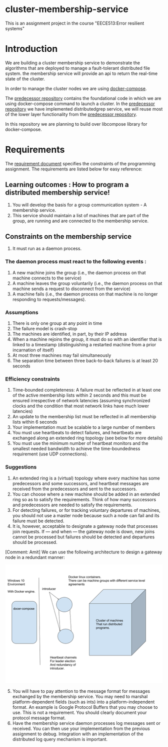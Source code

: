 # cluster-membership-service
This is an assignment project in the course "EECE513:Error resilient systems"

# Introduction
We are building a cluster membership service to demonstrate the algorithms that are deployed
to manage a fault-tolerant distributed file system. the membership service will provide an api
to return the real-time state of the cluster.

In order to manage the cluster nodes we are using [docker-compose](https://docs.docker.com/compose/).
 
The [predecessor repository](https://github.com/aksinghdce/docker_compose_cluster) contains
the foundational code in which we are using docker-compose command to launch a cluster. 
In the [predecessor repository](https://github.com/aksinghdce/docker_compose_cluster) we 
have implemented distributedgrep service, we will reuse most of the lower layer functionality
from the  [predecessor repository](https://github.com/aksinghdce/docker_compose_cluster).

In this repository we are planning to build over libcompose library for docker-compose.

# Requirements

The [requirement document](https://drive.google.com/open?id=1GmCzOCRRUJUxvJtFG9HMxuTbIBlGs61F)
specifies the constraints of the programming assignment. The requirements are listed below 
for easy reference:

## Learning outcomes : How to program a distributed membership service!
1. You will develop the basis for a group communication system - A membership service.
2. This service should maintain a list of machines that are part of the group, are running
 and are connected to the membership service.

## Constraints on the membership service
1. It must run as a daemon process.
### The daemon process must react to the following events : 
1. A new machine joins the group (i.e., the daemon process on that machine connects to the service)
2. A machine leaves the group voluntarily (i.e., the daemon process on that machine sends a request to disconnect from the service)
3. A machine fails (i.e., the daemon process on that machine is no longer responding to requests/messages).

### Assumptions
1. There is only one group at any point in time
2. The failure model is crash-stop
3. The machines are identified, in part, by their IP address
4. When a machine rejoins the group, it must do so with an identifier that is linked to a timestamp (distinguishing a restarted machine from a prior incarnation of itself)
5. At most three machines may fail simultaneously
6. The separation time between three back-to-back failures is at least 20 seconds

### Efficiency constraints
1. Time-bounded completeness: A failure must be reflected in at least one of the active membership lists within 2 seconds and this must be ensured irrespective of network latencies (assuming synchronized clocks and the condition that most network links have much lower latencies)
2. An update to the membership list must be reflected in all membership lists within 6 seconds
3. Your implementation must be scalable to a large number of members
4. You must use heartbeats to detect failures, and heartbeats are exchanged along an extended ring topology (see below for more details)
5. You must use the minimum number of heartbeat monitors and the smallest needed bandwidth to achieve the time-boundedness requirement (use UDP connections).

### Suggestions
1. An extended ring is a (virtual) topology where every machine has some predecessors and some successors, and heartbeat messages are received from the predecessors and sent to the successors. 
2. You can choose where a new machine should be added in an extended ring so as to satisfy the requirements. Think of how many successors and predecessors are needed to satisfy the requirements.
3. For detecting failures, or for tracking voluntary departures of machines, you should not use a master node because such a node can fail and its failure must be detected. 
4. It is, however, acceptable to designate a gateway node that processes join requests. If — and when — the gateway node is down, new joins cannot be processed but failures should be detected and departures should be processed.

[Comment: Amit] We can use the following architecture to design a gateway node in a redundant manner:

![Design for Gateway Node](https://raw.githubusercontent.com/aksinghdce/cluster-membership-service/master/doc/images/Membership%20service%20topology.svg)


5. You will have to pay attention to the message format for messages exchanged by the membership service. You may need to marshal platform-dependent fields (such as ints) into a platform-independent format. An example is Google Protocol Buffers that you may choose to use. This is not a requirement. You should clearly document your protocol message format.
6. Have the membership service daemon processes log messages sent or received. You can then use your implementation from the previous assignment to debug. Integration with an implementation of the distributed log query mechanism is important.